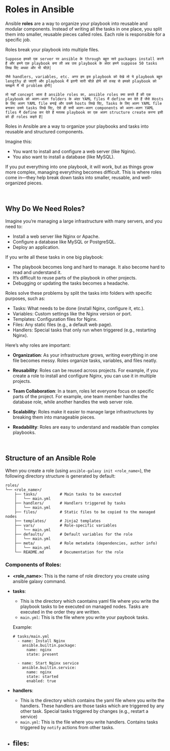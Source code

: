 # Roles in Ansible

Ansible **roles** are a way to organize your playbook into reusable and modular components. Instead of writing all the tasks in one place, you split them into smaller, reusable pieces called roles. Each role is responsible for a specific job.

Roles break your playbook into multiple files.

```Suppose हमको एक server पर ansible के through बहुत सारे packages install करने हैं और हमने एक playbook बना ली अब उस playbook के अंदर हमने suppose 50 tasks लिख दिए अथवा और भी चीज़े|```

```जैसे handlers, variables, etc. अगर हम इस playbook को देखे तो ये playbook बहुत lengthy हो जाएगी और playbook मैं इतनी सारी चीज़े होने की वजह से हमको playbook को समझने मैं भी problem होगी|```

```तो यहाँ concept आता है ansible roles का, ansible roles क्या करते हैं की एक playbook को अलग-अलग folders के अंदर YAML files मैं define कर देते हैं जैसे Hosts के लिए अलग YAML file बनाई और उसमे hosts लिखे दिए, Tasks के लिए अलग YAML file बनाकर उसमे tasks लिखे दिए, ऐसे ही सभी अलग-अलग components को अलग-अलग YAML files मैं define कर देते हैं मतलब playbook का एक अलग structure create करना इसी को ही roles कहते हैं|```

Roles in Ansible are a way to organize your playbooks and tasks into reusable and structured components.

Imagine this:
- You want to install and configure a web server (like Nginx).
- You also want to install a database (like MySQL).

If you put everything into one playbook, it will work, but as things grow more complex, managing everything becomes difficult. This is where roles come in—they help break down tasks into smaller, reusable, and well-organized pieces.

<br>

## Why Do We Need Roles?

Imagine you’re managing a large infrastructure with many servers, and you need to:
- Install a web server like Nginx or Apache.
- Configure a database like MySQL or PostgreSQL.
- Deploy an application.

If you write all these tasks in one big playbook: 
- The playbook becomes long and hard to manage. It also become hard to read and understand it.
- It’s difficult to reuse parts of the playbook in other projects.
- Debugging or updating the tasks becomes a headache.

Roles solve these problems by split the tasks into folders with specific purposes, such as:
- Tasks: What needs to be done (install Nginx, configure it, etc.).
- Variables: Custom settings like the Nginx version or port.
- Templates: Configuration files for Nginx.
- Files: Any static files (e.g., a default web page).
- Handlers: Special tasks that only run when triggered (e.g., restarting Nginx).

Here’s why roles are important:

- **Organization**: As your infrastructure grows, writing everything in one file becomes messy. Roles organize tasks, variables, and files neatly.
  
- **Reusability**: Roles can be reused across projects. For example, if you create a role to install and configure Nginx, you can use it in multiple projects.
  
- **Team Collaboration**: In a team, roles let everyone focus on specific parts of the project. For example, one team member handles the database role, while another handles the web server role.

- **Scalability**: Roles make it easier to manage large infrastructures by breaking them into manageable pieces.

- **Readability**: Roles are easy to understand and readable than complex playbooks.

<br>

## Structure of an Ansible Role

When you create a role (using ```ansible-galaxy init <role_name>```), the following directory structure is generated by default:

```
roles/
└── <role_name>/
    ├── tasks/          # Main tasks to be executed
    │   └── main.yml
    ├── handlers/       # Handlers triggered by tasks
    │   └── main.yml
    ├── files/          # Static files to be copied to the managed nodes
    ├── templates/      # Jinja2 templates
    ├── vars/           # Role-specific variables
    │   └── main.yml
    ├── defaults/       # Default variables for the role
    │   └── main.yml
    ├── meta/           # Role metadata (dependencies, author info)
    │   └── main.yml
    └── README.md       # Documentation for the role
```

### Components of Roles:

- **<role_name>**: This is the name of role directory you create using ansible galaxy command.

- **tasks**:
  - This is the directory which caontains yaml file where you write the playbook tasks to be executed on managed nodes. Tasks are executed in the order they are written.
  - ```main.yml```: This is the file where you write your paybook tasks.
 
  Example:

  ```
  # tasks/main.yml
    - name: Install Nginx
      ansible.builtin.package:
        name: nginx
        state: present

    - name: Start Nginx service
      ansible.builtin.service:
        name: nginx
        state: started
        enabled: true
  ```

- **handlers**:
  - This is the directory which contains the yaml file where you write the handlers. These handlers are those tasks which are triggered by any other task. Special tasks triggered by changes (e.g., restart a service)
  - ```main.yml```: This is the file where you write handlers. Contains tasks triggered by ```notify``` actions from other tasks.

- **files**:
  - 
